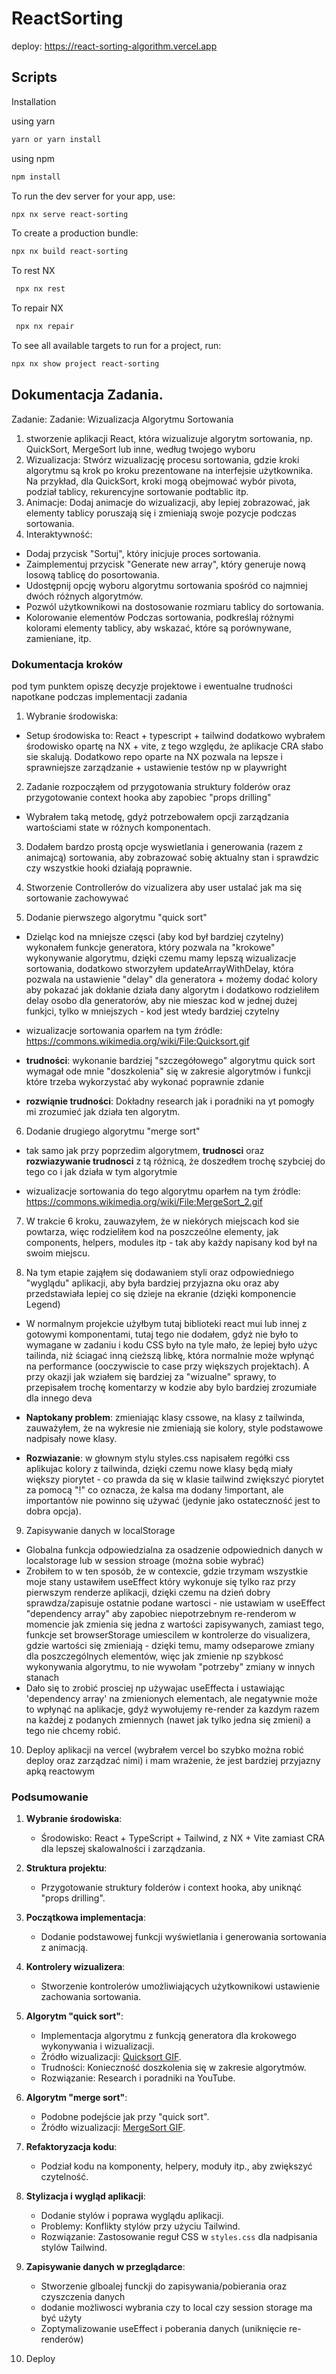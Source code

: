 # ReactSorting

deploy: https://react-sorting-algorithm.vercel.app

## Scripts

Installation

using yarn

```sh
yarn or yarn install
```

using npm

```sh
npm install
```

To run the dev server for your app, use:

```sh
npx nx serve react-sorting

```

To create a production bundle:

```sh
npx nx build react-sorting
```

To rest NX

```sh
 npx nx rest
```

To repair NX

```sh
 npx nx repair
```

To see all available targets to run for a project, run:

```sh
npx nx show project react-sorting
```

## Dokumentacja Zadania.

Zadanie: Zadanie: Wizualizacja Algorytmu Sortowania

1. stworzenie aplikacji React, która wizualizuje algorytm sortowania, np. QuickSort, MergeSort lub inne, według twojego wyboru
2. Wizualizacja: Stwórz wizualizację procesu sortowania, gdzie kroki algorytmu są krok po kroku prezentowane na interfejsie użytkownika. Na przykład, dla QuickSort, kroki mogą obejmować wybór pivota, podział tablicy, rekurencyjne sortowanie podtablic itp.
3. Animacje: Dodaj animacje do wizualizacji, aby lepiej zobrazować, jak elementy tablicy poruszają się i zmieniają swoje pozycje podczas sortowania.
4. Interaktywność:

- Dodaj przycisk "Sortuj", który inicjuje proces sortowania.
- Zaimplementuj przycisk "Generate new array", który generuje nową losową tablicę do posortowania.
- Udostępnij opcję wyboru algorytmu sortowania spośród co najmniej dwóch różnych algorytmów.
- Pozwól użytkownikowi na dostosowanie rozmiaru tablicy do sortowania.
- Kolorowanie elementów Podczas sortowania, podkreślaj różnymi kolorami elementy tablicy, aby wskazać, które są porównywane, zamieniane, itp.

### Dokumentacja kroków

pod tym punktem opiszę decyzje projektowe i ewentualne trudności napotkane podczas implementacji zadania

1. Wybranie środowiska:

- Setup środowiska to: React + typescript + tailwind dodatkowo wybrałem środowisko opartę na NX + vite, z tego względu, że aplikacje CRA słabo sie skalują. Dodatkowo repo oparte na NX pozwala na lepsze i sprawniejsze zarządzanie + ustawienie testów np w playwright

2. Zadanie rozpocząłem od przygotowania struktury folderów oraz przygotowanie context hooka aby zapobiec "props drilling"

- Wybrałem taką metodę, gdyż potrzebowałem opcji zarządzania wartościami state w różnych komponentach.

3. Dodałem bardzo prostą opcje wyswietlania i generowania (razem z animajcą) sortowania, aby zobrazować sobię aktualny stan i sprawdzic czy wszystkie hooki działają poprawnie.

4. Stworzenie Controllerów do vizualizera aby user ustalać jak ma się sortowanie zachowywać

5. Dodanie pierwszego algorytmu "quick sort"

- Dzieląc kod na mniejsze częsci (aby kod był bardziej czytelny) wykonałem funkcje generatora, który pozwala na "krokowe" wykonywanie algorytmu, dzięki czemu mamy lepszą wizualizacje sortowania, dodatkowo stworzyłem updateArrayWithDelay, która pozwala na ustawienie "delay" dla generatora + możemy dodać kolory aby pokazać jak dokłanie działa dany algorytm i dodatkowo rodzieliłem delay osobo dla generatorów, aby nie mieszac kod w jednej dużej funkjci, tylko w mniejszych - kod jest wtedy bardziej czytelny

- wizualizacje sortowania oparłem na tym źródle: https://commons.wikimedia.org/wiki/File:Quicksort.gif

- **trudności**: wykonanie bardziej "szczegółowego" algorytmu quick sort wymagał ode mnie "doszkolenia" się w zakresie algorytmów i funkcji które trzeba wykorzystać aby wykonać poprawnie zdanie

- **rozwiąnie trudności**: Dokładny research jak i poradniki na yt pomogły mi zrozumieć jak działa ten algorytm.

6. Dodanie drugiego algorytmu "merge sort"

- tak samo jak przy poprzedim algorytmem, **trudnosci** oraz **rozwiazywanie trudnosci** z tą różnicą, że doszedłem trochę szybciej do tego co i jak działa w tym algorytmie

- wizualizacje sortowania do tego algorytmu oparłem na tym źródle: https://commons.wikimedia.org/wiki/File:MergeSort_2.gif

7. W trakcie 6 kroku, zauwazyłem, że w niekórych miejscach kod sie powtarza, więc rodzieliłem kod na poszczeólne elementy, jak components, helpers, modules itp - tak aby każdy napisany kod był na swoim miejscu.

8. Na tym etapie zająłem się dodawaniem styli oraz odpowiedniego "wyglądu" aplikacji, aby była bardziej
   przyjazna oku oraz aby przedstawiała lepiej co się dzieje na ekranie (dzięki komponencie Legend)

- W normalnym projekcie użyłbym tutaj biblioteki react mui lub innej z gotowymi komponentami, tutaj tego nie dodałem, gdyż nie było to wymagane w zadaniu i kodu CSS było na tyle mało, że lepiej było użyc tailinda, niż ściagać inną cieższą libkę, która normalnie może wpłynąć na performance (ooczywiscie to case przy większych projektach). A przy okazji jak wziałem się bardziej za "wizualne" sprawy, to przepisałem trochę komentarzy w kodzie aby bylo bardziej zrozumiałe dla innego deva

- **Naptokany problem**: zmieniając klasy cssowe, na klasy z tailwinda, zauważyłem, że na wykresie nie zmieniają sie kolory, style podstawowe nadpisały nowe klasy.

- **Rozwiazanie**: w głownym stylu styles.css napisałem regółki css aplikujac kolory z tailwinda, dzięki czemu nowe klasy będą miały większy piorytet - co prawda da się w klasie tailwind zwiększyć piorytet za pomocą "!" co oznacza, że kalsa ma dodany !important, ale importantów nie powinno się używać (jedynie jako ostateczność jest to dobra opcja).

9. Zapisywanie danych w localStorage

- Globalna funkcja odpowiedzialna za osadzenie odpowiednich danych w localstorage lub w session stroage (można sobie wybrać)
- Zrobiłem to w ten sposób, źe w contexcie, gdzie trzymam wszystkie moje stany ustawiłem useEffect który wykonuje się tylko raz przy pierwszym renderze aplikacji, dzięki czemu na dzień dobry sprawdza/zapisuje ostatnie podane wartosci - nie ustawiam w useEffect "dependency array" aby zapobiec niepotrzebnym re-renderom w momencie jak zmienia się jedna z wartości zapisywanych, zamiast tego, funkcje set browserStorage umiescilem w kontrolerze do visualizera, gdzie wartości się zmieniają - dzięki temu, mamy odseparowe zmiany dla poszczególnych elementów, więc jak zmienie np szybkosć wykonywania algorytmu, to nie wywołam "potrzeby" zmiany w innych stanach
- Dało się to zrobić prosciej np używajac useEffecta i ustawiając 'dependency array' na zmienionych elementach, ale negatywnie może to wpłynąć na aplikacje, gdyż wywołujemy re-render za kazdym razem na każdej z podanych zmiennych (nawet jak tylko jedna się zmieni) a tego nie chcemy robić.

10. Deploy aplikacji na vercel (wybrałem vercel bo szybko można robić deploy oraz zarządzać nimi) i mam wrażenie, że jest bardziej przyjazny apką reactowym

### Podsumowanie

1. **Wybranie środowiska**:

   - Środowisko: React + TypeScript + Tailwind, z NX + Vite zamiast CRA dla lepszej skalowalności i zarządzania.

2. **Struktura projektu**:

   - Przygotowanie struktury folderów i context hooka, aby uniknąć "props drilling".

3. **Początkowa implementacja**:

   - Dodanie podstawowej funkcji wyświetlania i generowania sortowania z animacją.

4. **Kontrolery wizualizera**:

   - Stworzenie kontrolerów umożliwiających użytkownikowi ustawienie zachowania sortowania.

5. **Algorytm "quick sort"**:

   - Implementacja algorytmu z funkcją generatora dla krokowego wykonywania i wizualizacji.
   - Źródło wizualizacji: [Quicksort GIF](https://commons.wikimedia.org/wiki/File:Quicksort.gif).
   - Trudności: Konieczność doszkolenia się w zakresie algorytmów.
   - Rozwiązanie: Research i poradniki na YouTube.

6. **Algorytm "merge sort"**:

   - Podobne podejście jak przy "quick sort".
   - Źródło wizualizacji: [MergeSort GIF](https://commons.wikimedia.org/wiki/File:MergeSort_2.gif).

7. **Refaktoryzacja kodu**:

   - Podział kodu na komponenty, helpery, moduły itp., aby zwiększyć czytelność.

8. **Stylizacja i wygląd aplikacji**:

   - Dodanie stylów i poprawa wyglądu aplikacji.
   - Problemy: Konflikty stylów przy użyciu Tailwind.
   - Rozwiązanie: Zastosowanie reguł CSS w `styles.css` dla nadpisania stylów Tailwind.

9. **Zapisywanie danych w przeglądarce**:

   - Stworzenie glboalej funckji do zapisywania/pobierania oraz czyszczenia danych
   - dodanie możliwosci wybrania czy to local czy session storage ma być użyty
   - Zoptymalizowanie useEffect i poberania danych (uniknięcie re-renderów)

10. Deploy 
